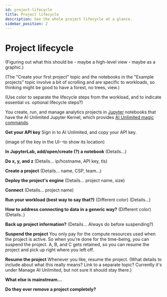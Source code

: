 ```yaml
---
id: project-lifecycle
title: Project lifecycle
description: See the whole project lifecycle at a glance.
sidebar_position: 2
---
```


# Project lifecycle

(Figuring out what this should be - maybe a high-level view - maybe as a graphic.)

(The "Create your first project" topic and the notebooks in the "Example projects" topic involve a bit of scrolling and are specific to workloads, so thinking might be good to have a forest, no trees, view.)

(Use color to separate the lifecycle steps from the workload, and to indicate essential vs. optional lifecycle steps?)

You create, run, and manage analytics projects in [Jupyter](https://docs.jupyter.org/en/latest/) notebooks that have the AI Unlimited Jupyter Kernel, which provides [AI Unlimited magic commands](/docs/explore-and-analyze-data/magic-commands.md).


**Get your API key**
Sign in to AI Unlimited, and copy your API key.

(image of the key in the UI--to show its location)


**In JupyterLab, add/open/create (?) a notebook**
(Details...)


**Do x, y, and z**
(Details... ip/hostname, API key, tls)


**Create a project**
(Details... name, CSP, team...)


**Deploy the project's engine**
(Details... project name, size)


**Connect**
(Details... project name)


**Run your workload (best way to say that?)** (Different color)
(Details...)


**How to address connecting to data in a generic way?** (Different color)
(Details..)


**Back up project information?**
(Details... Always do before suspending?)


**Suspend the project**
You only pay for the compute resources used when the project is active. So when you're done for the time-being, you can suspend the project. A, B, and C gets retained, so you can resume the project and pick up right where you left off.


**Resume the project**
Whenever you like, resume the project. (What details to include about what this really means? Link to a separate topic? Currently it's under Manage AI Unlimited, but not sure it should stay there.)


**What else is mainstream...**


**Do they ever remove a project completely?**





